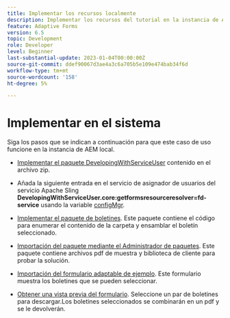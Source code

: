 ```yaml
---
title: Implementar los recursos localmente
description: Implementar los recursos del tutorial en la instancia de AEM local
feature: Adaptive Forms
version: 6.5
topic: Development
role: Developer
level: Beginner
last-substantial-update: 2023-01-04T00:00:00Z
source-git-commit: ddef90067d3ae4a3c6a705b5e109e474bab34f6d
workflow-type: tm+mt
source-wordcount: '158'
ht-degree: 5%

---
```


# Implementar en el sistema

Siga los pasos que se indican a continuación para que este caso de uso funcione en la instancia de AEM local.

* [Implementar el paquete DevelopingWithServiceUser](https://experienceleague.adobe.com/docs/experience-manager-learn/assets/developingwithserviceuser.zip) contenido en el archivo zip.

* Añada la siguiente entrada en el servicio de asignador de usuarios del servicio Apache Sling **DevelopingWithServiceUser.core:getformsresourceresolver=fd-service** usando la variable [configMgr](http://localhost:4502/system/console/configMgr).

* [Implementar el paquete de boletines](assets/Newsletters.core-1.0.0-SNAPSHOT.jar). Este paquete contiene el código para enumerar el contenido de la carpeta y ensamblar el boletín seleccionado.

* [Importación del paquete mediante el Administrador de paquetes](assets/newsletter.zip). Este paquete contiene archivos pdf de muestra y biblioteca de cliente para probar la solución.

* [Importación del formulario adaptable de ejemplo](assets/sample-adaptive-form.zip). Este formulario muestra los boletines que se pueden seleccionar.

* [Obtener una vista previa del formulario](http://localhost:4502/content/dam/formsanddocuments/downloadarchivednewsletters/jcr:content?wcmmode=disabled).
Seleccione un par de boletines para descargar.Los boletines seleccionados se combinarán en un pdf y se le devolverán.




